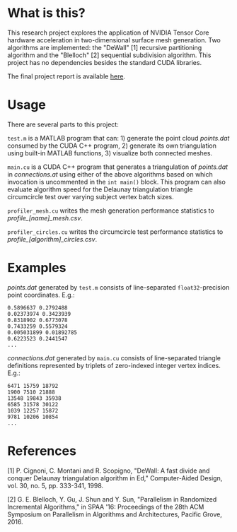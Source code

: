 # What is this?
This research project explores the application of NVIDIA Tensor Core hardware acceleration in two-dimensional surface mesh generation. Two algorithms are implemented: the "DeWall" [1] recursive partitioning algorithm and the "Blelloch" [2] sequential subdivision algorithm. This project has no dependencies besides the standard CUDA libraries.

The final project report is available [here](https://github.com/osreboot/Research-Mesh-Generation/blob/master/Report.pdf).

# Usage
There are several parts to this project:

`test.m` is a MATLAB program that can: 1) generate the point cloud *points.dat* consumed by the CUDA C++ program, 2) generate its own triangulation using built-in MATLAB functions, 3) visualize both connected meshes.

`main.cu` is a CUDA C++ program that generates a triangulation of *points.dat* in *connections.at* using either of the above algorithms based on which invocation is uncommented in the `int main()` block. This program can also evaluate algorithm speed for the Delaunay triangulation triangle circumcircle test over varying subject vertex batch sizes.

`profiler_mesh.cu` writes the mesh generation performance statistics to *profile_[name]_mesh.csv*.

`profiler_circles.cu` writes the circumcircle test performance statistics to *profile_[algorithm]_circles.csv*.

# Examples
*points.dat* generated by `test.m` consists of line-separated `float32`-precision point coordinates. E.g.:
```
0.5896637 0.2792488
0.02373974 0.3423939
0.8318902 0.6773078
0.7433259 0.5579324
0.005031899 0.01892785
0.6223523 0.2441547
...
```
*connections.dat* generated by `main.cu` consists of line-separated triangle definitions represented by triplets of zero-indexed integer vertex indices. E.g.:
```
6471 15759 18792 
1900 7510 21888 
13548 19843 35938 
6585 31578 30122 
1039 12257 15872 
9781 10206 10854 
...
```

# References
[1] P. Cignoni, C. Montani and R. Scopigno, "DeWall: A fast divide and conquer Delaunay triangulation algorithm in Ed," Computer-Aided Design, vol. 30, no. 5, pp. 333-341, 1998. 

[2] G. E. Blelloch, Y. Gu, J. Shun and Y. Sun, "Parallelism in Randomized Incremental Algorithms," in SPAA '16: Proceedings of the 28th ACM Symposium on Parallelism in Algorithms and Architectures, Pacific Grove, 2016. 
